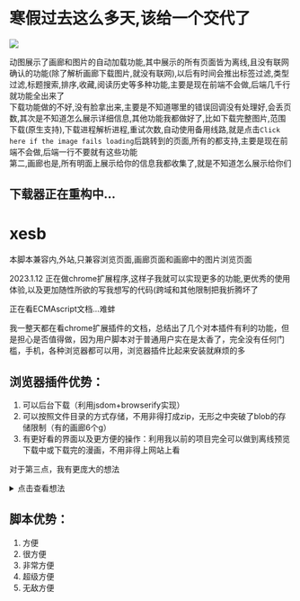 # 寒假过去这么多天,该给一个交代了

<img src="https://raw.githubusercontent.com/dffxd-suntra/xesb/main/example/short11.gif" />

动图展示了画廊和图片的自动加载功能,其中展示的所有页面皆为离线,且没有联网确认的功能(除了解析画廊下载图片,就没有联网),以后有时间会推出标签过滤,类型过滤,标题搜索,排序,收藏,阅读历史等多种功能,主要是现在前端不会做,后端几千行就功能全出来了  
下载功能做的不好,没有脸拿出来,主要是不知道哪里的错误回调没有处理好,会丢页数,其次是不知道怎么展示详细信息,其他功能我都做好了,比如下载完整图片,范围下载(原生支持),下载进程解析进程,重试次数,自动使用备用线路,就是点击`Click here if the image fails loading`后跳转到的页面,所有的都支持,主要是现在前端不会做,后端一行不要就有这些功能  
第二,画廊也是,所有明面上展示给你的信息我都收集了,就是不知道怎么展示给你们  
## 下载器正在重构中...

# xesb

本脚本兼容内,外站,只兼容浏览页面,画廊页面和画廊中的图片浏览页面  

2023.1.12 正在做chrome扩展程序,这样子我就可以实现更多的功能,更优秀的使用体验,以及更加随性所欲的写我想写的代码(跨域和其他限制把我折腾坏了

正在看ECMAscript文档...难蚌

我一整天都在看chrome扩展插件的文档，总结出了几个对本插件有利的功能，但是担心是否值得做，因为用户脚本对于普通用户实在是太香了，完全没有任何门槛，手机，各种浏览器都可以用，浏览器插件比起来安装就麻烦的多
## 浏览器插件优势：
1. 可以后台下载（利用jsdom+browserify实现）
2. 可以按照文件目录的方式存储，不用非得打成zip，无形之中突破了blob的存储限制（有的画廊6个g）
3. 有更好看的界面以及更方便的操作：利用我以前的项目完全可以做到离线预览下载中或下载完的漫画，不用非得上网站上看

对于第三点，我有更庞大的想法
<details>
    <summary>点击查看想法</summary>
    <h1>我可以让插件变成浏览器应用（pwm）并利用扩展插件丰富的功能做到以下这样子的页面，而且是完全的js（展示的图片是我架在家里的nas+一点点php的结果）其实普通的js页面也可以做到，只不过产生不了用户粘性，而且有限制，我就懒得做了，现在又有这个机会了，又有了新的动力，只要让我看见多一个star（当前2），我这个寒假死活都会给你们做出来</h1>
    <h2>主页图片</h2>
    <img src="https://user-images.githubusercontent.com/47025714/212099981-4ce25ba5-9fbb-440d-ae3e-34bf1ac408a6.png"/>
    <h2>预览界面图片</h2>
    <img src="https://user-images.githubusercontent.com/47025714/212103524-a38ff790-88ad-4da2-abd2-94b8b9a9a5ca.png"/>
</details>


## 脚本优势：
1. 方便
2. 很方便
3. 非常方便
4. 超级方便
5. 无敌方便
